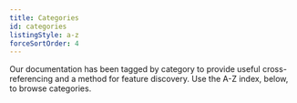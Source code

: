 ```yaml
---
title: Categories
id: categories
listingStyle: a-z
forceSortOrder: 4
---
```


Our documentation has been tagged by category to provide useful cross-referencing and a method for feature discovery. Use the A-Z index, below, to browse categories.